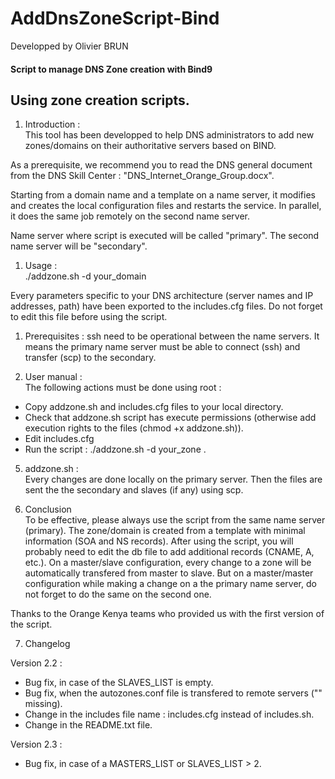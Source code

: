 # AddDnsZoneScript-Bind

Developped by Olivier BRUN

#### Script to manage DNS Zone creation with Bind9  

Using zone creation scripts.
-------------
1. Introduction :  
  This tool has been developped to help DNS administrators to add new zones/domains on their authoritative servers based on BIND.

  As a prerequisite, we recommend you to read the DNS general document from the DNS Skill Center : "DNS_Internet_Orange_Group.docx".  

  Starting from a domain name and a template on a name server, it modifies and creates the local configuration files and restarts the service. In parallel, it does the same job remotely on the second name server.  

  Name server where script is executed will be called "primary". The second name server will be "secondary".

1. Usage :  
  ./addzone.sh -d your_domain  

  Every parameters specific to your DNS architecture (server names and IP addresses, path) have been exported to the includes.cfg files. Do not forget to edit this file before using the script.

1. Prerequisites :
   ssh need to be operational between the name servers. It means the primary name server must be able to connect (ssh) and transfer (scp) to the secondary.

4. User manual :  
  The following actions must be done using root :
  - Copy addzone.sh and includes.cfg files to your local directory.
  - Check that addzone.sh script has execute permissions (otherwise add execution rights to the files (chmod +x addzone.sh)).
  - Edit includes.cfg
  - Run the script : ./addzone.sh -d your_zone
  .   

5. addzone.sh :  
  Every changes are done locally on the primary server. Then the files are sent the the secondary and slaves (if any) using scp.

6. Conclusion  
  To be effective, please always use the script from the same name server (primary).
  The zone/domain is created from a template with minimal information (SOA and NS records). After using the script, you will probably need to edit the db file to add additional records (CNAME, A, etc.).
  On a master/slave configuration, every change to a zone will be automatically transfered from master to slave. But on a master/master configuration while making a change on a the primary name server, do not forget to do the same on the second one.

  Thanks to the Orange Kenya teams who provided us with the first version of the script.

7. Changelog

Version 2.2 :
   - Bug fix, in case of the SLAVES_LIST is empty.
   - Bug fix, when the autozones.conf file is transfered to remote servers ("" missing).
   - Change in the includes file name : includes.cfg instead of includes.sh.
   - Change in the README.txt file.

Version 2.3 :
   - Bug fix, in case of a MASTERS_LIST or SLAVES_LIST > 2.
